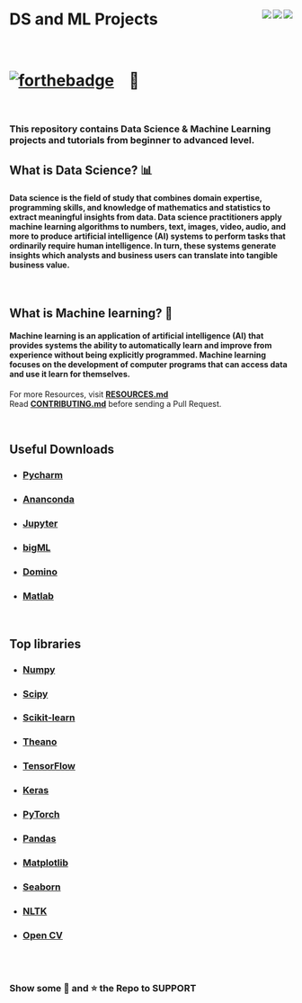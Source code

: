 # DS and ML Projects <img align = "right" src ="https://img.shields.io/github/watchers/hhhrrrttt222111/DS_and_ML_projects?style=flat-square"> <img align = "right" src ="https://img.shields.io/github/stars/hhhrrrttt222111/DS_and_ML_projects?style=flat-square">    <img align = "right" src ="https://img.shields.io/github/forks/hhhrrrttt222111/DS_and_ML_projects?style=flat-square">

<br>

# [![forthebadge](https://forthebadge.com/images/badges/made-with-python.svg)](https://forthebadge.com) &nbsp;&nbsp; :snake: 

<br>

### This repository contains Data Science & Machine Learning projects and tutorials from beginner to advanced level.

## What is Data Science? 📊
#### Data science is the field of study that combines domain expertise, programming skills, and knowledge of mathematics and statistics to extract meaningful insights from data. Data science practitioners apply machine learning algorithms to numbers, text, images, video, audio, and more to produce artificial intelligence (AI) systems to perform tasks that ordinarily require human intelligence. In turn, these systems generate insights which analysts and business users can translate into tangible business value.

<br>

## What is Machine learning? 🤖
#### Machine learning is an application of artificial intelligence (AI) that provides systems the ability to automatically learn and improve from experience without being explicitly programmed. Machine learning focuses on the development of computer programs that can access data and use it learn for themselves.


For more Resources, visit  <b><a href="https://github.com/hhhrrrttt222111/DS_and_ML_projects/blob/master/RESOURCES.md" target='_blank'>RESOURCES.md</a></b>
 <br>
Read <b><a href="https://github.com/hhhrrrttt222111/DS_and_ML_projects/blob/master/CONTRIBUTING.md" target='_blank'>CONTRIBUTING.md</a></b> before sending a Pull Request.

<br>

## Useful Downloads 
* ### [Pycharm](https://www.jetbrains.com/pycharm/download/#section=windows)
* ### [Ananconda](https://www.anaconda.com/)
* ### [Jupyter](https://jupyter.org/)
* ### [bigML](https://bigml.com/)
* ### [Domino](https://www.dominodatalab.com/)
* ### [Matlab](https://www.mathworks.com/products/matlab.html)

<br>

## Top libraries
* ### [Numpy](https://numpy.org/)
* ### [Scipy](https://www.scipy.org/)
* ### [Scikit-learn](https://scikit-learn.org/stable/index.html)
* ### [Theano](http://www.deeplearning.net/software/theano/)
* ### [TensorFlow](https://www.tensorflow.org/)
* ### [Keras](https://keras.io/)
* ### [PyTorch](https://pytorch.org/)
* ### [Pandas](https://pandas.pydata.org/)
* ### [Matplotlib](https://pytorch.org/)
* ### [Seaborn](https://seaborn.pydata.org/) 
* ### [NLTK](https://www.nltk.org/)
* ### [Open CV](https://opencv.org/)

<br><br>

### Show some :green_heart: and :star: the Repo to SUPPORT 
